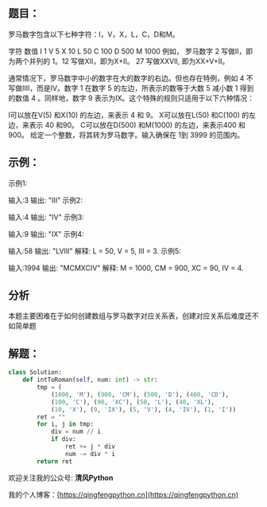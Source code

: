 ## 题目：

罗马数字包含以下七种字符：I，V，X，L，C，D和M。

字符          数值
I             1
V             5
X             10
L             50
C             100
D             500
M             1000
例如， 罗马数字 2 写做II，即为两个并列的 1。12 写做XII，即为X+II。 27 写做XXVII, 即为XX+V+II。

通常情况下，罗马数字中小的数字在大的数字的右边。但也存在特例，例如 4 不写做IIII，而是IV。数字 1 在数字 5 的左边，所表示的数等于大数 5 减小数 1 得到的数值 4 。同样地，数字 9 表示为IX。这个特殊的规则只适用于以下六种情况：

I可以放在V(5) 和X(10) 的左边，来表示 4 和 9。
X可以放在L(50) 和C(100) 的左边，来表示 40 和90。
C可以放在D(500) 和M(1000) 的左边，来表示400 和900。
给定一个整数，将其转为罗马数字。输入确保在 1到 3999 的范围内。


## 示例：

示例1:

输入:3
输出: "III"
示例2:

输入:4
输出: "IV"
示例3:

输入:9
输出: "IX"
示例4:

输入:58
输出: "LVIII"
解释: L = 50, V = 5, III = 3.
示例5:

输入:1994
输出: "MCMXCIV"
解释: M = 1000, CM = 900, XC = 90, IV = 4.

## 分析

本题主要困难在于如何创建数组与罗马数字对应关系表，创建对应关系后难度还不如简单题

## 解题：

```python
class Solution:
    def intToRoman(self, num: int) -> str:
        tmp = (
            (1000, 'M'), (900, 'CM'), (500, 'D'), (400, 'CD'),
            (100, 'C'), (90, 'XC'), (50, 'L'), (40, 'XL'),
            (10, 'X'), (9, 'IX'), (5, 'V'), (4, 'IV'), (1, 'I'))
        ret = ""
        for i, j in tmp:
            div = num // i
            if div:
                ret += j * div
                num -= div * i
        return ret
```

欢迎关注我的公众号: **清风Python**

我的个人博客：[https://qingfengpython.cn](https://qingfengpython.cn)
